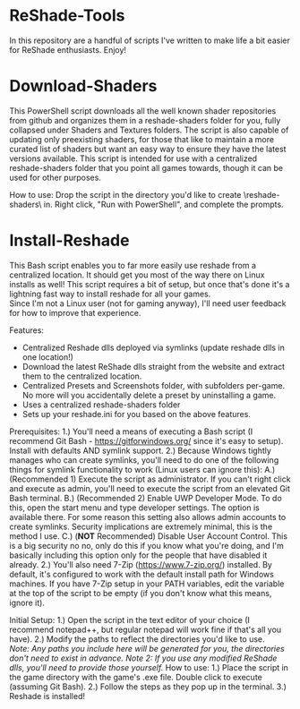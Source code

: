 # ReShade-Tools
In this repository are a handful of scripts I've written to make life a bit easier for ReShade enthusiasts.  Enjoy!
# Download-Shaders
This PowerShell script downloads all the well known shader repositories from github and organizes them in a reshade-shaders folder for you, fully collapsed under Shaders and Textures folders.  The script is also capable of updating only preexisting shaders, for those that like to maintain a more curated list of shaders but want an easy way to ensure they have the latest versions available.  This script is intended for use with a centralized reshade-shaders folder that you point all games towards, though it can be used for other purposes.

How to use:
  Drop the script in the directory you'd like to create \reshade-shaders\ in.  Right click, "Run with PowerShell", and complete the prompts.
# Install-Reshade
This Bash script enables you to far more easily use reshade from a centralized location.  It should get you most of the way there on Linux installs as well!  This script requires a bit of setup, but once that's done it's a lightning fast way to install reshade for all your games.  
Since I'm not a Linux user (not for gaming anyway), I'll need user feedback for how to improve that experience.

Features:
  * Centralized Reshade dlls deployed via symlinks (update reshade dlls in one location!)
  * Download the latest ReShade dlls straight from the website and extract them to the centralized location.
  * Centralized Presets and Screenshots folder, with subfolders per-game.  No more will you accidentally delete a preset by uninstalling a game.
  * Uses a centralized reshade-shaders folder
  * Sets up your reshade.ini for you based on the above features.

Prerequisites:
  1.) You'll need a means of executing a Bash script (I recommend Git Bash - https://gitforwindows.org/ since it's easy to setup). Install with defaults AND symlink support.
  2.) Because Windows tightly manages who can create symlinks, you'll need to do one of the following things for symlink functionality to work (Linux users can ignore this):
    A.) (Recommended 1) Execute the script as administrator.  If you can't right click and execute as admin, you'll need to execute the script from an elevated Git Bash terminal.
    B.) (Recommended 2) Enable UWP Developer Mode.  To do this, open the start menu and type developer settings.  The option is available there.  For some reason this setting also allows admin accounts to create symlinks.  Security implications are extremely minimal, this is the method I use.
    C.) (**NOT** Recommended) Disable User Account Control.  This is a big security no no, only do this if you know what you're doing, and I'm basically including this option only for the people that have disabled it already.
  2.) You'll also need 7-Zip (https://www.7-zip.org/) installed.  By default, it's configured to work with the default install path for Windows machines.  If you have 7-Zip setup in your PATH variables, edit the variable at the top of the script to be empty (if you don't know what this means, ignore it).
  
Initial Setup:
  1.) Open the script in the text editor of your choice (I recommend notepad++, but regular notepad will work fine if that's all you have).
  2.) Modify the paths to reflect the directories you'd like to use.  
    *Note: Any paths you include here will be generated for you, the directories don't need to exist in advance.*
    *Note 2: If you use any modified ReShade dlls, you'll need to provide those yourself.*
How to use:
  1.) Place the script in the game directory with the game's .exe file.  Double click to execute (assuming Git Bash).
  2.) Follow the steps as they pop up in the terminal.
  3.) Reshade is installed!
